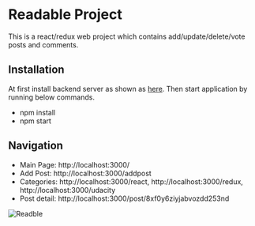 # Readable Project

This is a react/redux web project which contains add/update/delete/vote posts and comments.

## Installation

At first install backend server as shown as [here](https://github.com/udacity/reactnd-project-readable-starter/blob/master/api-server/README.md).
Then start application by running below commands.
* npm install
* npm start

## Navigation

* Main Page: http://localhost:3000/
* Add Post: http://localhost:3000/addpost
* Categories: http://localhost:3000/react, http://localhost:3000/redux, http://localhost:3000/udacity
* Post detail: http://localhost:3000/post/8xf0y6ziyjabvozdd253nd 
  
![Readble](https://i.imgur.com/gwQ6LvX.gif)